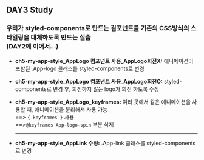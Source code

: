 ## DAY3 Study
### 우리가 styled-components로 만드는 컴포넌트를 기존의 CSS방식의 스타일링을 대체하도록 만드는 실습<br/>(DAY2에 이어서...)

* **ch5-my-app-style_AppLogo 컴포넌트 사용_AppLogo회전X:** 애니메이션이 포함된 .App-logo 클래스를 styled-components로 변경
* **ch5-my-app-style_AppLogo 컴포넌트 사용_AppLogo회전O:** styled-components로 변경 후, 회전하지 않는 logo가 회전 하도록 수정
* **ch5-my-app-style_AppLogo_keyframes:** 여러 곳에서 같은 애니메이션을 사용할 때, 애니메이션을 분리해서 사용 가능<br/>
  ==> ```{ keyframes }``` 사용<br/>
  ==>```@keyframes App-logo-spin``` 부분 삭제<br/>
  
  ***  
  
* **ch5-my-app-style_AppLink 수정:** .App-link 클래스를 styled-components로 변경

